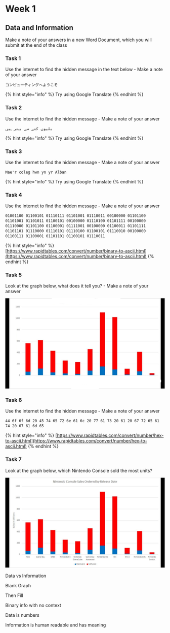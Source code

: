 # Week 1

## Data and Information

Make a note of your answers in a new Word Document, which you will submit at the end of the class

### Task 1

Use the internet to find the hidden message in the text below - Make a note of your  answer

```text
コンピューティングへようこそ
```

{% hint style="info" %}
Try using Google Translate
{% endhint %}

### Task 2

Use the internet to find the hidden message - Make a note of your  answer

```text
بلیوں کتے سے بہتر ہیں
```

{% hint style="info" %}
Try using Google Translate
{% endhint %}

### Task 3

Use the internet to find the hidden message - Make a note of your  answer

```text
Mae'r coleg hwn yn yr Alban
```

{% hint style="info" %}
Try using Google Translate
{% endhint %}

### Task 4

Use the internet to find the hidden message - Make a note of your  answer

```text
01001100 01100101 01110111 01101001 01110011 00100000 01101100 01101001 01101011 01100101 00100000 01110100 01101111 00100000 01110000 01101100 01100001 01111001 00100000 01100011 01101111 01101101 01110000 01110101 01110100 01100101 01110010 00100000 01100111 01100001 01101101 01100101 01110011
```

{% hint style="info" %}
[https://www.rapidtables.com/convert/number/binary-to-ascii.html](https://www.rapidtables.com/convert/number/binary-to-ascii.html)
{% endhint %}

### Task 5

Look at the graph below, what does it tell you? - Make a note of your  answer

![](../../../../.gitbook/assets/graph.png)

### Task 6

Use the internet to find the hidden message - Make a note of your  answer

```text
44 6f 6f 6d 20 45 74 65 72 6e 61 6c 20 77 61 73 20 61 20 67 72 65 61 74 20 67 61 6d 65
```

{% hint style="info" %}
[https://www.rapidtables.com/convert/number/hex-to-ascii.html](https://www.rapidtables.com/convert/number/hex-to-ascii.html)
{% endhint %}

### Task 7

Look at the graph below, which Nintendo Console sold the most units?

![](../../../../.gitbook/assets/image%20%2818%29.png)

Data vs Information



Blank Graph

Then Fill



Binary info with no context



Data is numbers

Information is human readable and has meaning

